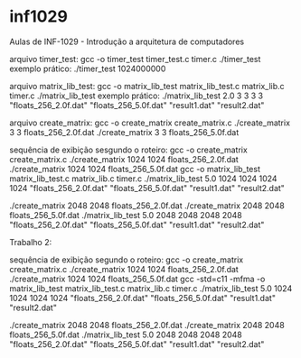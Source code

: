 # inf1029
Aulas de INF-1029 - Introdução a arquitetura de computadores

arquivo timer_test:
gcc -o timer_test timer_test.c timer.c
./timer_test <value>
exemplo prático:
./timer_test 1024000000

arquivo matrix_lib_test:
gcc -o matrix_lib_test matrix_lib_test.c matrix_lib.c timer.c
./matrix_lib_test <scalar> <heightA> <widthB> <heightB> <widthB> <floatsFile1> <floatsFile2> <resultFile1> <resultFile2>
exemplo prático:
./matrix_lib_test 2.0 3 3 3 3 "floats_256_2.0f.dat" "floats_256_5.0f.dat" "result1.dat" "result2.dat"

arquivo create_matrix:
gcc -o create_matrix create_matrix.c
./create_matrix 3 3 floats_256_2.0f.dat
./create_matrix 3 3 floats_256_5.0f.dat

sequência de exibição sesgundo o roteiro:
gcc -o create_matrix create_matrix.c
./create_matrix 1024 1024 floats_256_2.0f.dat
./create_matrix 1024 1024 floats_256_5.0f.dat
gcc -o matrix_lib_test matrix_lib_test.c matrix_lib.c timer.c
./matrix_lib_test 5.0 1024 1024 1024 1024 "floats_256_2.0f.dat" "floats_256_5.0f.dat" "result1.dat" "result2.dat"


./create_matrix 2048 2048 floats_256_2.0f.dat
./create_matrix 2048 2048 floats_256_5.0f.dat
./matrix_lib_test 5.0 2048 2048 2048 2048 "floats_256_2.0f.dat" "floats_256_5.0f.dat" "result1.dat" "result2.dat"


Trabalho 2:

sequência de exibição segundo o roteiro:
gcc -o create_matrix create_matrix.c
./create_matrix 1024 1024 floats_256_2.0f.dat
./create_matrix 1024 1024 floats_256_5.0f.dat
gcc -std=c11 -mfma -o matrix_lib_test matrix_lib_test.c matrix_lib.c timer.c
./matrix_lib_test 5.0 1024 1024 1024 1024 "floats_256_2.0f.dat" "floats_256_5.0f.dat" "result1.dat" "result2.dat"

./create_matrix 2048 2048 floats_256_2.0f.dat
./create_matrix 2048 2048 floats_256_5.0f.dat
./matrix_lib_test 5.0 2048 2048 2048 2048 "floats_256_2.0f.dat" "floats_256_5.0f.dat" "result1.dat" "result2.dat"